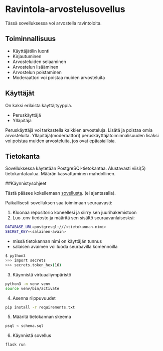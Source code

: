 # Ravintola-arvostelusovellus

Tässä sovelluksessa voi arvostella ravintoloita.

## Toiminnallisuus

- Käyttäjätilin luonti
- Kirjautuminen
- Arvosteluiden selaaminen
- Arvostelun lisääminen
- Arvostelun poistaminen
- Moderaattori voi poistaa muiden arvosteluita

## Käyttäjät 

On kaksi erilaista käyttäjtyyppiä. 

- Peruskäyttäjä
- Ylläpitäjä

Peruskäyttäjä voi tarkastella kaikkien arvosteluja. Lisätä ja poistaa omia arvosteluita.
Ylläpitäjä(moderaattori) peruskäyttäjätoiminnalisuuden lisäksi voi poistaa muiden arvosteluita, jos ovat epäasiallisia.

## Tietokanta

Sovelluksessa käytetään PostgreSQl-tietokantaa. Alustavasti viisi(5) tietokantataulua. Määrän kasvattaminen mahdollinen.

##Käynnistysohjeet

Tästä pääsee kokeilemaan [sovellusta](https://ravintola-arvostelu.fly.dev/). (ei ajantasalla). 

Paikallisesti sovelluksen saa toimimaan seuraavasti:

1. Kloonaa repositorio koneellesi ja siirry sen juurihakemistoon
2. Luo .env tiedosto ja määritä sen sisältö seuraavanlaisesksi:

```bash
DATABASE_URL=postgresql:///<tietokannan-nimi>
SECRET_KEY=<salainen-avain>
```
- missä tietokannan nimi on käyttäjän tunnus
- salaisen avaimen voi luoda seuraavilla komennoilla

```bash
$ python3
>>> import secrets
>>> secrets.token_hex(16)
```

3. Käynnistä virtuaaliympäristö

```bash
python3 -m venv venv
source venv/bin/activate
```
4. Asenna riippuvuudet

```bash
pip install -r requirements.txt
```
5. Määritä tietokannan skeema

```bash
psql < schema.sql
```
6. Käynnistä sovellus

```bash
flask run
```


